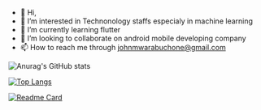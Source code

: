 - 👋 Hi,
- 👀 I’m interested in Technonology staffs especialy in machine learning 
- 🌱 I’m currently learning flutter
- 💞️ I’m looking to collaborate on android mobile developing company
- 📫 How to reach me through johnmwarabuchone@gmail.com



![Anurag's GitHub stats](https://github-readme-stats.vercel.app/api?username=DevMwarabu&show_icons=true&theme=radical&count_private=true&hide=commits,contribs)




[![Top Langs](https://github-readme-stats.vercel.app/api/top-langs/?username=DevMwarabu&langs_count=8&theme=radical)](https://github.com/anuraghazra/github-readme-stats)


[![Readme Card](https://github-readme-stats.vercel.app/api/pin/?username=DevMwarabu&repo=1000PlusMemes)](https://github.com/anuraghazra/github-readme-stats)


